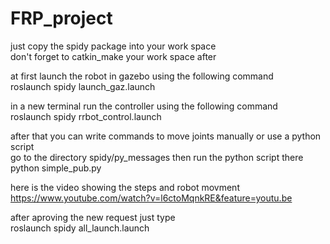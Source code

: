 # FRP_project
just copy the spidy package into your work space <br/>
don't forget to catkin_make your work space after


at first launch the robot in gazebo using the following command<br/> 
roslaunch spidy launch_gaz.launch


in a new terminal run the controller using the following command<br/>
roslaunch spidy rrbot_control.launch


after that you can write commands to move joints manually or use a python script<br/>
go to the directory spidy/py_messages  then run the python script there<br/>
python simple_pub.py


here is the video showing the steps and robot movment<br/>
https://www.youtube.com/watch?v=l6ctoMqnkRE&feature=youtu.be

after aproving the new request just type<br/>
roslaunch spidy all_launch.launch 


